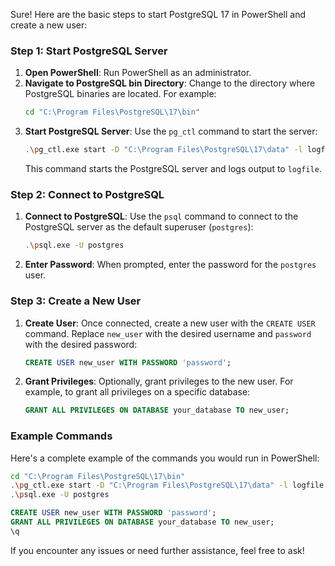 Sure! Here are the basic steps to start PostgreSQL 17 in PowerShell and create a new user:

### Step 1: Start PostgreSQL Server

1. **Open PowerShell**: Run PowerShell as an administrator.
2. **Navigate to PostgreSQL bin Directory**: Change to the directory where PostgreSQL binaries are located. For example:
   ```sh
   cd "C:\Program Files\PostgreSQL\17\bin"
   ```
3. **Start PostgreSQL Server**: Use the `pg_ctl` command to start the server:
   ```sh
   .\pg_ctl.exe start -D "C:\Program Files\PostgreSQL\17\data" -l logfile
   ```
   This command starts the PostgreSQL server and logs output to `logfile`.

### Step 2: Connect to PostgreSQL

1. **Connect to PostgreSQL**: Use the `psql` command to connect to the PostgreSQL server as the default superuser (`postgres`):
   ```sh
   .\psql.exe -U postgres
   ```
2. **Enter Password**: When prompted, enter the password for the `postgres` user.

### Step 3: Create a New User

1. **Create User**: Once connected, create a new user with the `CREATE USER` command. Replace `new_user` with the desired username and `password` with the desired password:
   ```sql
   CREATE USER new_user WITH PASSWORD 'password';
   ```
2. **Grant Privileges**: Optionally, grant privileges to the new user. For example, to grant all privileges on a specific database:
   ```sql
   GRANT ALL PRIVILEGES ON DATABASE your_database TO new_user;
   ```

### Example Commands

Here's a complete example of the commands you would run in PowerShell:

```sh
cd "C:\Program Files\PostgreSQL\17\bin"
.\pg_ctl.exe start -D "C:\Program Files\PostgreSQL\17\data" -l logfile
.\psql.exe -U postgres
```

```sql
CREATE USER new_user WITH PASSWORD 'password';
GRANT ALL PRIVILEGES ON DATABASE your_database TO new_user;
\q
```

If you encounter any issues or need further assistance, feel free to ask!
